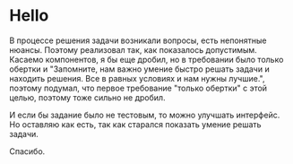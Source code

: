 # Hello

В процессе решения задачи возникали вопросы, есть непонятные нюансы. Поэтому реализовал так, как показалось допустимым.
Касаемо компонентов, я бы еще дробил, но в требовании было только обертки и "Запомните, нам важно умение быстро решать задачи и находить решения. Все в равных условиях и нам нужны лучшие.", поэтому подумал, что первое требование "только обертки" с этой целью, поэтому тоже сильно не дробил.

И если бы задание было не тестовым, то можно улучшать интерфейс. Но оставляю как есть, так как старался показать умение решать задачи.

Спасибо.

